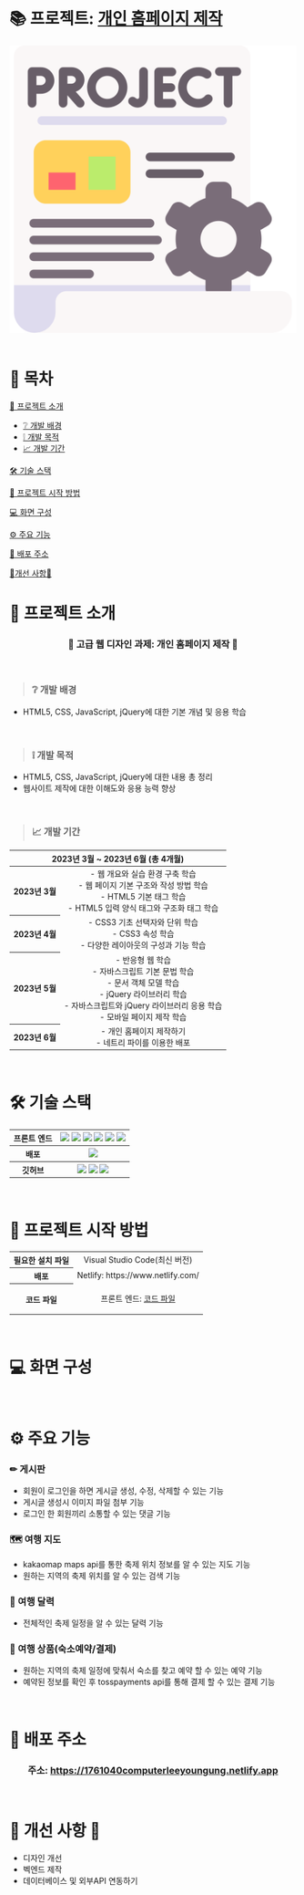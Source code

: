 <!-- # 프로젝트 이름 # -->
# 📚 프로젝트: [개인 홈페이지 제작](https://1761040computerleeyoungung.netlify.app/)
<div align="center">
  <img src="2. Project 문서/image/project.png">
</div>
</br>

<!-- # 목차 # -->
# 📖 목차
<!-- 1. 프로젝트 소개 -->
[📑 프로젝트 소개](#-프로젝트-소개)
- [❔ 개발 배경](#-개발-배경)
- [❕ 개발 목적](#-개발-목적)
- [📈 개발 기간](#-개발-기간)

<!-- 2. 기술 스택(사용한 기술) -->
[🛠 기술 스택](#-기술-스택)

<!-- 3. 프로젝트 시작 방법 -->
[🏁 프로젝트 시작 방법](#-프로젝트-시작-방법)

<!-- 4. 화면 구성(화면 정의서) -->
[💻 화면 구성](#-화면-구성)

<!-- 5. 주요 기능 -->
[⚙ 주요 기능](#-주요-기능)

<!-- 6. 배포 주소 -->
[🌠 배포 주소](#-배포-주소)

<!-- 7. 개선 사항 -->
[🔨개선 사항🔧](#-개선-사항-)
<br> 

<!-- 1. 프로젝트 소개 -->
# 📑 프로젝트 소개

<h3 align="center">📒 고급 웹 디자인 과제: 개인 홈페이지 제작 📒</h3>
<br>

> ### ❔ 개발 배경 
- HTML5, CSS, JavaScript, jQuery에 대한 기본 개념 및 응용 학습 
<br>

> ### ❕ 개발 목적
- HTML5, CSS, JavaScript, jQuery에 대한 내용 총 정리
- 웹사이트 제작에 대한 이해도와 응용 능력 향상
<br>

> ### 📈 개발 기간
<div align="center">
<table style="text-align:center">
    <thead>
        <tr>
            <th colspan=2 style="text-align:center">2023년 3월 ~ 2023년 6월 (총 4개월)</th>
        </tr>
    </thead>
    <tbody>
        <tr>
            <th>2023년 3월</th>
            <td>
                - 웹 개요와 실습 환경 구축 학습 <br>
                - 웹 페이지 기본 구조와 작성 방법 학습 <br>
                - HTML5 기본 태그 학습 <br>
                - HTML5 입력 양식 태그와 구조화 태그 학습
            </td>
        </tr>
        <tr>
            <th>2023년 4월</th>
            <td>
                - CSS3 기초 선택자와 단위 학습 <br>
                - CSS3 속성 학습 <br>
                - 다양한 레이아웃의 구성과 기능 학습 
            </td>
        </tr>
        <tr>
            <th>2023년 5월</th>
            <td>
                - 반응형 웹 학습 <br>
                - 자바스크립트 기본 문법 학습 <br>
                - 문서 객체 모델 학습 <br>
                - jQuery 라이브러리 학습 <br>
                - 자바스크립트와 jQuery 라이브러리 응용 학습 <br>
                - 모바일 페이지 제작 학습 <br>
            </td>
        </tr>
        <tr>
            <th>2023년 6월</th>
            <td>
                - 개인 홈페이지 제작하기 <br>
                - 네트리 파이를 이용한 배포 
            </td>
        </tr>
    </tbody>
</table>
</div>
<br>

<!-- 2. 기술 스택(사용한 기술) -->
# 🛠 기술 스택
<!--
  - 기술스택 배지로 깃허브 프로필, README.md 예쁘게 꾸미기
  > 사용법
    - 기본 구조
      <img src="https://img.shields.io/badge/표시할이름-색상?style=for-the-badge&logo=기술스택아이콘&logoColor=white">

  참고: https://cocoon1787.tistory.com/689 
-->
<div align="center">
<table style="text-align : center;">
    <tbody>
        <tr>
            <th>프론트 엔드</th>
            <th>
            <img src="https://img.shields.io/badge/html5-E34F26?style=for-the-badge&logo=html5&logoColor=white">
            <img src="https://img.shields.io/badge/css-1572B6?style=for-the-badge&logo=css3&logoColor=white"> 
            <img src="https://img.shields.io/badge/javascript-F7DF1E?style=for-the-badge&logo=javascript&logoColor=black"> 
            <img src="https://img.shields.io/badge/jquery-0769AD?style=for-the-badge&logo=jquery&logoColor=white"> 
            <img src="https://img.shields.io/badge/bootstrap-7952B3?style=for-the-badge&logo=bootstrap&logoColor=white"> 
            <img src="https://img.shields.io/badge/visual studio code-007ACC?style=for-the-badge&logo=visualstudiocode&logoColor=white"> 
            </th>
        </tr>
        <tr>
            <th>배포</th>
            <th>
            <img src="https://img.shields.io/badge/netlify-00C7B7?style=for-the-badge&logo=netlify&logoColor=white">
            </th>
        </tr>
        <tr>
            <th>깃허브</th>
            <th>
            <img src="https://img.shields.io/badge/git-F05032?style=for-the-badge&logo=git&logoColor=white"> 
            <img src="https://img.shields.io/badge/github-181717?style=for-the-badge&logo=github&logoColor=white"> 
            <img src="https://img.shields.io/badge/sourcetree-0052CC?style=for-the-badge&logo=sourcetree&logoColor=white">
            </th>
        </tr>
    </tbody>
</table>
</div>
<br>

<!-- 3. 프로젝트 시작 방법 -->
# 🏁 프로젝트 시작 방법
<div align="center">
<table style="text-align : center;">
    <tbody>
        <tr>
            <th>필요한 설치 파일</th>
            <td>
                Visual Studio Code(최신 버전)<br>
            </td>
        </tr>
        <tr>
            <th>배포</th>
            <td>Netlify: https://www.netlify.com/</td>
        </tr>
        <tr>
            <th>코드 파일</th>
            <td>
 
프론트 엔드: [코드 파일](https://github.com/HERO19-71604814/Create-personal-homepage/tree/8221bbdfc74073e8cb56d32bc1da81a2b69ea413/1.%20Project%20File)<br>
            </td>
        </tr>
    </tbody>
</table>
</div>
<br>

<!-- 4. 화면 구성(화면 정의서) -->
# 💻 화면 구성
<div align="center">

</div>
<br>

<!-- 5. 주요 기능 -->
# ⚙ 주요 기능
### ✏ 게시판
- 회원이 로그인을 하면 게시글 생성, 수정, 삭제할 수 있는 기능
- 게시글 생성시 이미지 파일 첨부 기능
- 로그인 한 회원끼리 소통할 수 있는 댓글 기능
### 🗺 여행 지도
- kakaomap maps api를 통한 축제 위치 정보를 알 수 있는 지도 기능
- 원하는 지역의 축제 위치를 알 수 있는 검색 기능 
### 📅 여행 달력
- 전체적인 축제 일정을 알 수 있는 달력 기능
### 🧳 여행 상품(숙소예약/결제)
- 원하는 지역의 축제 일정에 맞춰서 숙소를 찾고 예약 할 수 있는 예약 기능
- 예약된 정보를 확인 후 tosspayments api를 통해 결제 할 수 있는 결제 기능 
<br>

<!-- 6. 배포 주소 -->
# 🌠 배포 주소 
<div align="center">

### 주소: https://1761040computerleeyoungung.netlify.app

</div>
<br>

<!-- 7. 개선 사항(필요 없을 시 주석처리) -->
# 🔨 개선 사항 🔧
- 디자인 개선
- 벡엔드 제작
- 데이터베이스 및 외부API 연동하기    
